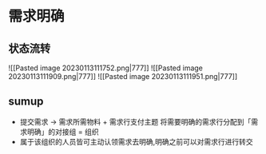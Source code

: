 # 需求明确

## 状态流转

![[Pasted image 20230113111752.png|777]]
![[Pasted image 20230113111909.png|777]]
![[Pasted image 20230113111951.png|777]]

## sumup

- 提交需求 -> 需求所需物料 + 需求行支付主题 将需要明确的需求行分配到「需求明确」的对接组 = 组织
- 属于该组织的人员皆可主动认领需求去明确,明确之前可以对需求行进行转交
